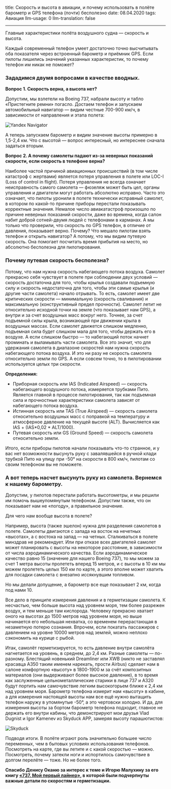 title: Скорость и высота в авиации, и почему использовать в полёте барометр и GPS телефона (почти) бесполезно
date: 08.04.2020
tags: Авиация
llm-usage: 0
llm-translation: false

---

Главные характеристики полёта воздушного судна — скорость и высота.

Каждый современный телефон умеет достаточно точно высчитывать оба показателя через встроенный барометр и приёмник GPS.
Если пилоты лишились значений указанных характеристик, то почему телефон им никак не поможет?

### Зададимся двумя вопросами в качестве вводных.
**Вопрос 1. Скорость верна, а высота нет?**

Допустим, мы взлетели на Boeing 737, набрали высоту и табло «Пристегните ремни» погасло.
Достаем телефон и запускаем автомобильный навигатор — видим честные 700-900 км/ч, в зависимости от направления и этапа полета: 

![Yandex Navigator](airplane-speed-and-gps/speed.jpg)

А теперь запускаем барометр и видим значение высоты примерно в 1,5-2,4 км.
Что с высотой — вопрос интересный, но интереснее сначала задаться вторым.

**Вопрос 2. А почему самолеты падают из-за неверных показаний скорости, если скорость в телефоне верна?**

Наиболее частой причиной авиационных происшествий (в том числе катастроф с жертвами) является потеря управления в полете или LOC-I (Loss of control in flight).
Потеря управления не всегда означает неисправность самого самолета — фюзеляж может быть цел, органы управления и двигатели могут работать абсолютно исправно. Часто это означает, что пилоты уронили в полете технически исправный самолет, в котором по какой-то причине приборы перестали показывать корректные значения.
Немалое число авиакатастроф произошло по причине неверных показаний скорости, даже во времена, когда салон набит доброй сотней-двумя людей с телефонами в карманах. А мы только что проверили, что скорость по GPS телефон, в отличие от давления, показывает верно. Почему? Что мешало пилотам взять телефон и открыть навигатор?
А потому, что мы видим путевую скорость. Она помогает посчитать время прибытия на место, но абсолютно бесполезна для пилотирования.

### Почему путевая скорость бесполезна?
Потому, что нам нужна скорость набегающего потока воздуха.
Самолет прекрасно себя чувствует в полете при соблюдении двух условий — скорость достаточна для того, чтобы крылья создавали подъемную силу и скорость недостаточна для того, чтобы эти самые крылья (и другие части самолета) начало отрывать.
То есть, самолет имеет две критических скорости — минимальную (скорость сваливания) и максимальную (конструктивный предел прочности).
Самолет летит не относительно исходной точки на земле (что показывает нам GPS), а внутри и за счет воздушных масс вокруг него. Точнее, за счет подъемной силы крыла, возникающей при движении крыла в воздушных массах. Если самолет движется слишком медленно, подъемная сила будет слишком мала для того, чтобы держать его в воздухе. А если слишком быстро — то набегающий поток начнет проминать и выламывать части самолета.
Все это значит, что для удержания самолета в диапазоне скоростей нам нужна скорость набегающего потока воздуха. И это ни разу не скорость самолета относительно земли по GPS.
А если совсем точно, то в пилотировании используется целых три скорости.

**Определения:**
- Приборная скорость или IAS (Indicated Airspeed) — скорость набегающего воздушного потока, измеряется трубками Пито. Является главной в процессе пилотирования, так как подъемная сила и прочностные характеристики самолета зависят от набегающего потока воздуха.
- Истинная скорость или TAS (True Airspeed) — скорость самолета относительно воздушных масс с поправкой на температуру и атмосферное давление на текущей высоте (ALT). Вычисляется как IAS + (IAS*0,02 * ALT/1000). 
- Путевая скорость или GS (Ground Speed) — скорость самолета относительно земли.

Итого, если приборы пилотов начали показывать что-то странное, и у вас нет возможности высунуть руку с завалявшейся в ручной клади трубкой Пито на улицу при -50° на скорости в 800 км/ч, пилотам со своим телефоном вы не поможете.

### А вот теперь насчет высунуть руку из самолета. Вернемся к нашему барометру.
Допустим, у пилотов перестали работать высотометры, и мы решили им помочь вышеупомянутым телефоном. Допустим также, что он показывает нам не «погоду», а правильное значение.

Для чего нам вообще высота в полете?

Например, высота (также эшелон) нужна для разделения самолетов в полете. Самолеты двигаются с запада на восток на нечетных «высотах», а с востока на запад — на четных. Сталкиваться в полете минздрав не рекомендует.
Или при отказе всех двигателей самолет может планировать с высоты на некоторое расстояние, в зависимости от числа аэродинамического качества. Если аэродинамическое качество равно 15 (значение для нашего Boeing 737), то мы можем за счет 1 метра высоты пролететь вперед 15 метров, и с высоты в 10 км мы можем пролететь целых 150 км по карте, а этого вполне может хватить для посадки самолета с внезапно иссякнувшим топливом.

Но мы делали допущение, а барометр все еще показывает 2 км, когда под нами 10.

Все дело в принципе измерения давления и в герметизации самолета. К несчастью, чем больше высота над уровнем моря, тем более разрежен воздух, и тем меньше там кислорода. Человеку прекрасно хватает оного на высотах до 1500 метров над уровнем моря, но выше начинается его небольшая нехватка, со временем перерастающая в незаметную потерю сознания. Впрочем, если покатать пассажиров с давлением на уровне 10000 метров над землей, можно неплохо сэкономить на курице с рыбой.

Итак, самолёт герметизируется, то есть давление внутри самолёта нагнетается на уровень, в среднем, до 2,4 км. Разные самолеты — по-разному. Блестящий новенький Dreamliner или XWB (никто не заставлял красавца A350 таким именем нарекать, прости Airbus) сделает нам в салоне комфортную «высоту» в 1800-1900 м за счёт композитных материалов (они выдерживают более высокое давление), в то время как заслуженные цельнометаллические старики в лице 737 и A320 будут портить нам самочувствие легким высокогорьем ближе к 2,4 км над уровнем моря.
Барометр телефона измерит нам «высоту» в кабине, а для измерения настоящей высоты нам все ещё нужно вытащить телефон наружу в упомянутые -50°, а это чертовски холодно. И да, для измерения высоты за бортом барометр телефона подходит, главное не держать его внутри кабины, что демонстрируют мои друзья Vlad Dugnist и Igor Kamenev из Skyduck APP, замеряя высоту парашютистов:

![Skyduck](airplane-speed-and-gps/skyduck.jpg)

Подводя итоги. В полёте играют роль значительно большее число переменных, чем в бытовых условиях использования телефонов. Посмотреть на карте, где вы летите и с какой скоростью — можно. Посмотреть, почему затекли ноги и испортилось самочувствие в долгом перелёте — тоже. Но не более того.

**Спасибо Денису Оканю за интерес к теме и Игорю Малухину за его книгу [«737. Мой первый лайнер»](http://malukhin.ru/?page_id=1968), в которой были подчерпнуты важные детали по скоростям и герметизации.**